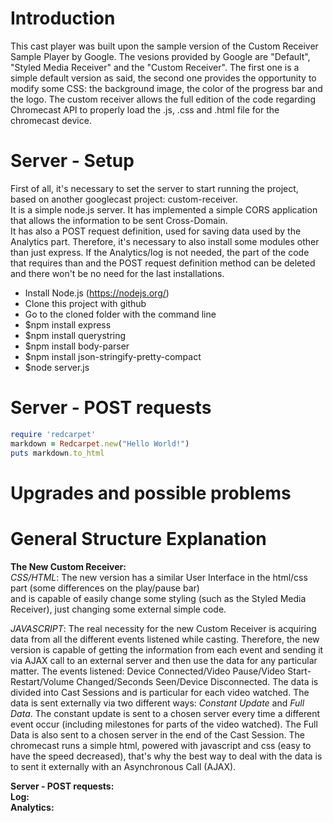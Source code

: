 # Introduction

This cast player was built upon the sample version of the Custom Receiver Sample Player by Google. The vesions provided by Google are 
"Default", "Styled Media Receiver" and the "Custom Receiver". The first one is a simple default version as said, the second one
provides the opportunity to modify some CSS: the background image, the color of the progress bar and the logo. The custom receiver
allows the full edition of the code regarding Chromecast API to properly load the .js, .css and .html file for the chromecast device.

# Server - Setup
First of all, it's necessary to set the server to start running the project, based on another googlecast project: custom-receiver. <br>
It is a simple node.js server. It has implemented a simple CORS application that allows the information to be sent Cross-Domain. <br>
It has also a POST request definition, used for saving data used by the Analytics part. Therefore, it's necessary to also install some modules other than just express. If the Analytics/log is not needed, the part of the code that requires than and the POST request definition method can be deleted and there won't be no need for the last installations.

- Install Node.js (https://nodejs.org/)
- Clone this project with github
- Go to the cloned folder with the command line
- $npm install express
- $npm install querystring
- $npm install body-parser
- $npm install json-stringify-pretty-compact
- $node server.js

# Server - POST requests

```ruby
require 'redcarpet'
markdown = Redcarpet.new("Hello World!")
puts markdown.to_html
```

# Upgrades and possible problems

# General Structure Explanation
<b>The New Custom Receiver: </b> <br>
<i>CSS/HTML</i>: The new version has a similar User Interface in the html/css part (some differences on the play/pause bar)  
and is capable of easily change some styling (such as the Styled Media Receiver), just changing some external simple code. 

<i>JAVASCRIPT</i>: The real necessity for the new Custom Receiver is acquiring data from all the different events listened while casting. Therefore, the new version is capable of getting the information from each event and sending it via AJAX call to an external server and then use the data for any particular matter. The events listened: Device Connected/Video Pause/Video Start-Restart/Volume Changed/Seconds Seen/Device Disconnected. The data is divided into Cast Sessions and is particular for each video watched. The data is sent externally via two different ways: <i>Constant Update</i> and <i>Full Data</i>. The constant update is sent to a chosen server every time a different event occur (including milestones for parts of the video watched). The Full Data is also sent to a chosen server in the end of the Cast Session. The chromecast runs a simple html, powered with javascript and css (easy to have the speed decreased), that's why the best way to deal with the data is to sent it externally with an Asynchronous Call (AJAX). 

<b>Server - POST requests: </b> <br>
<b>Log: </b> <br>
<b>Analytics: </b> <br>

